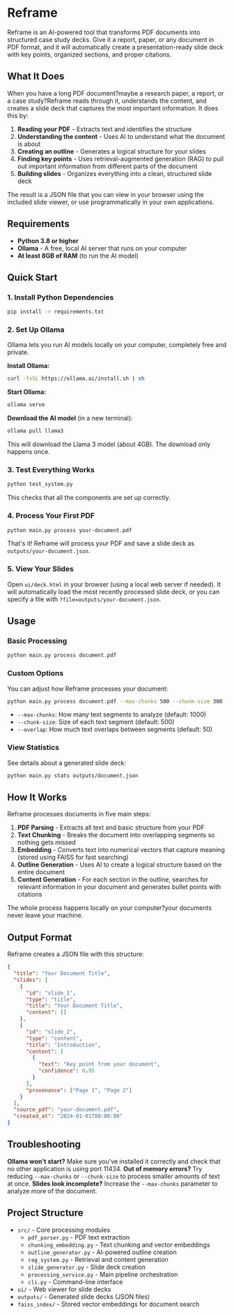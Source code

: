 # Reframe

Reframe is an AI-powered tool that transforms PDF documents into structured case study decks. Give it a report, paper, or any document in PDF format, and it will automatically create a presentation-ready slide deck with key points, organized sections, and proper citations.

## What It Does

When you have a long PDF document?maybe a research paper, a report, or a case study?Reframe reads through it, understands the content, and creates a slide deck that captures the most important information. It does this by:

1. **Reading your PDF** - Extracts text and identifies the structure
2. **Understanding the content** - Uses AI to understand what the document is about
3. **Creating an outline** - Generates a logical structure for your slides
4. **Finding key points** - Uses retrieval-augmented generation (RAG) to pull out important information from different parts of the document
5. **Building slides** - Organizes everything into a clean, structured slide deck

The result is a JSON file that you can view in your browser using the included slide viewer, or use programmatically in your own applications.

## Requirements

- **Python 3.8 or higher**
- **Ollama** - A free, local AI server that runs on your computer
- **At least 8GB of RAM** (to run the AI model)

## Quick Start

### 1. Install Python Dependencies

```bash
pip install -r requirements.txt
```

### 2. Set Up Ollama

Ollama lets you run AI models locally on your computer, completely free and private.

**Install Ollama:**
```bash
curl -fsSL https://ollama.ai/install.sh | sh
```

**Start Ollama:**
```bash
ollama serve
```

**Download the AI model** (in a new terminal):
```bash
ollama pull llama3
```

This will download the Llama 3 model (about 4GB). The download only happens once.

### 3. Test Everything Works

```bash
python test_system.py
```

This checks that all the components are set up correctly.

### 4. Process Your First PDF

```bash
python main.py process your-document.pdf
```

That's it! Reframe will process your PDF and save a slide deck as `outputs/your-document.json`.

### 5. View Your Slides

Open `ui/deck.html` in your browser (using a local web server if needed). It will automatically load the most recently processed slide deck, or you can specify a file with `?file=outputs/your-document.json`.

## Usage

### Basic Processing

```bash
python main.py process document.pdf
```

### Custom Options

You can adjust how Reframe processes your document:

```bash
python main.py process document.pdf --max-chunks 500 --chunk-size 300 --overlap 25
```

- `--max-chunks`: How many text segments to analyze (default: 1000)
- `--chunk-size`: Size of each text segment (default: 500)
- `--overlap`: How much text overlaps between segments (default: 50)

### View Statistics

See details about a generated slide deck:

```bash
python main.py stats outputs/document.json
```


## How It Works
Reframe processes documents in five main steps:
1. **PDF Parsing** - Extracts all text and basic structure from your PDF
2. **Text Chunking** - Breaks the document into overlapping segments so nothing gets missed
3. **Embedding** - Converts text into numerical vectors that capture meaning (stored using FAISS for fast searching)
4. **Outline Generation** - Uses AI to create a logical structure based on the entire document
5. **Content Generation** - For each section in the outline, searches for relevant information in your document and generates bullet points with citations

The whole process happens locally on your computer?your documents never leave your machine.


## Output Format
Reframe creates a JSON file with this structure:
```json
{
  "title": "Your Document Title",
  "slides": [
    {
      "id": "slide_1",
      "type": "title",
      "title": "Your Document Title",
      "content": []
    },
    {
      "id": "slide_2",
      "type": "content",
      "title": "Introduction",
      "content": [
        {
          "text": "Key point from your document",
          "confidence": 0.95
        }
      ],
      "provenance": ["Page 1", "Page 2"]
    }
  ],
  "source_pdf": "your-document.pdf",
  "created_at": "2024-01-01T00:00:00"
}
```

## Troubleshooting
**Ollama won't start?** Make sure you've installed it correctly and check that no other application is using port 11434.
**Out of memory errors?** Try reducing `--max-chunks` or `--chunk-size` to process smaller amounts of text at once.
**Slides look incomplete?** Increase the `--max-chunks` parameter to analyze more of the document.


## Project Structure
- `src/` - Core processing modules
  - `pdf_parser.py` - PDF text extraction
  - `chunking_embedding.py` - Text chunking and vector embeddings
  - `outline_generator.py` - AI-powered outline creation
  - `rag_system.py` - Retrieval and content generation
  - `slide_generator.py` - Slide deck creation
  - `processing_service.py` - Main pipeline orchestration
  - `cli.py` - Command-line interface
- `ui/` - Web viewer for slide decks
- `outputs/` - Generated slide decks (JSON files)
- `faiss_index/` - Stored vector embeddings for document search
